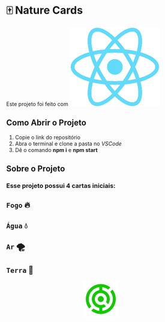 # 🀄 Nature Cards

Este projeto foi feito com [<img alt="react" src="./react.png">](https://react.dev/learn)

## Como Abrir o Projeto

<ol>
<li>Copie o link do repositório</li>
<li>Abra o terminal e clone a pasta no <i>VSCode</i></li>
<li>Dê o comando <b>npm i</b> e <b>npm start</b></li>
</ol>

## Sobre o Projeto

### Esse projeto possui 4 cartas iniciais:

## `Fogo` 🔥
## `Água` 💧
## `Ar` 🌪
## `Terra` 🌄

<div align="center">
<img alt="logo" src="./logo.png">
</div>
